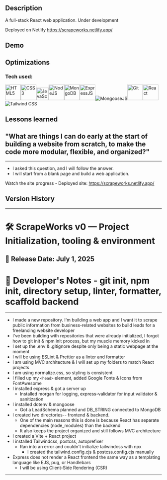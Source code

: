 ## Description
A full-stack React web application. Under development

Deployed on Netlify https://scrapeworks.netlify.app/

## Demo

## Optimizations 

### Tech used:
<img src="https://profilinator.rishav.dev/skills-assets/html5-original-wordmark.svg" alt="HTML5" height="50" /><img src="https://profilinator.rishav.dev/skills-assets/css3-original-wordmark.svg" alt="CSS3" height="50" /><img src="https://profilinator.rishav.dev/skills-assets/javascript-original.svg" alt="JavaScript" height="40" /><img src="https://profilinator.rishav.dev/skills-assets/nodejs-original-wordmark.svg" alt="NodeJS" height="50" /><img src="https://profilinator.rishav.dev/skills-assets/mongodb-original-wordmark.svg" alt="MongoDB" height="50" /><img src="https://profilinator.rishav.dev/skills-assets/express-original-wordmark.svg" alt="ExpressJS" height="50" /><img src="https://img.shields.io/badge/Mongoose.js-8A0403?style=for-the-badge&logoColor=white" alt="MongooseJS"/><img src="https://profilinator.rishav.dev/skills-assets/git-scm-icon.svg" alt="Git" height="50" /><img src="https://profilinator.rishav.dev/skills-assets/react-original-wordmark.svg" alt="React" height="50" /><img src="https://img.shields.io/badge/Tailwind_CSS-38BDF8?style=for-the-badge&logo=tailwind-css&logoColor=white" alt="Tailwind CSS"/>

## Lessons learned


## "What are things I can do early at the start of building a website from scratch, to make the code more modular, flexible, and organized?"
---
- I asked this question, and I will follow the answer.
- I will start from a blank page and build a web application.

Watch the site progress - Deployed site: https://scrapeworks.netlify.app/




## Version History 
---
# 🛠️ ScrapeWorks v0 — Project Initialization, tooling & environment
📅 **Release Date:** July 1, 2025
---
# 📢 Developer's Notes - **git init, npm init, directory setup, linter, formatter, scaffold backend**
---
- I made a new repository. I'm building a web app and I want it to scrape public information from business-related websites to build leads for a freelancing website developer
- I've been building with repositories that were already initialized, I forgot how to git init & npm init process, but my muscle memory kicked in
- I set up the .env & .gitignore despite only being a static webpage at the moment
- I will be using ESLint & Prettier as a linter and formatter
- I am using MVC architecture & I will set up my folders to match React projects
- I am using normalize.css, so styling is consistent 
- I filled up my `<head>` element, added Google Fonts & Icons from FontAwesome
- I installed express & got a server up
    - Installed morgan for logging, express-validator for input validator & sanitization
- I installed dotenv & mongoose
    - Got a LeadSchema planned and DB_STRING connected to MongoDB
- I created two directories-- frontend & backend. 
    - One of the main reasons this is done is because React has separate dependencies (node_modules) than the backend
    - It also keeps the project organized and still follows MVC architecture
- I created a Vite + React project 
- I installed Tailwindcss, postcss, autoprefixer
    - Ran into an error and couldn't initialize tailwindcss with npx
        - I created the tailwind.config.cjs & postcss.config.cjs manually
- Express does not render a React frontend the same way as a templating language like EJS, pug, or Handlebars
    - I will be using Client-Side Rendering (CSR)
---------------------------------------------------------------------------------------------------------------------------
